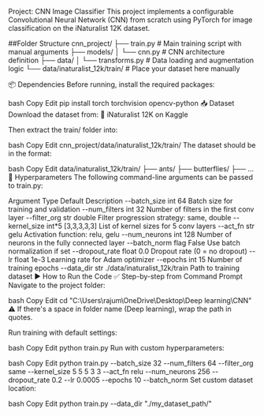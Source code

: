  Project: CNN Image Classifier
This project implements a configurable Convolutional Neural Network (CNN) from scratch using PyTorch for image classification on the iNaturalist 12K dataset.

##Folder Structure
cnn_project/
├── train.py                    # Main training script with manual arguments
├── models/
│   └── cnn.py                  # CNN architecture definition
├── data/
│   └── transforms.py           # Data loading and augmentation logic
└── data/inaturalist_12k/train/ # Place your dataset here manually

📦 Dependencies
Before running, install the required packages:

bash
Copy
Edit
pip install torch torchvision opencv-python
📥 Dataset
Download the dataset from:
🔗 iNaturalist 12K on Kaggle

Then extract the train/ folder into:

bash
Copy
Edit
cnn_project/data/inaturalist_12k/train/
The dataset should be in the format:

bash
Copy
Edit
data/inaturalist_12k/train/
    ├── ants/
    ├── butterflies/
    ├── ...
🧠 Hyperparameters
The following command-line arguments can be passed to train.py:


Argument	Type	Default	Description
--batch_size	int	64	Batch size for training and validation
--num_filters	int	32	Number of filters in the first conv layer
--filter_org	str	double	Filter progression strategy: same, double
--kernel_size	int*5	[3,3,3,3,3]	List of kernel sizes for 5 conv layers
--act_fn	str	gelu	Activation function: relu, gelu
--num_neurons	int	128	Number of neurons in the fully connected layer
--batch_norm	flag	False	Use batch normalization if set
--dropout_rate	float	0.0	Dropout rate (0 = no dropout)
--lr	float	1e-3	Learning rate for Adam optimizer
--epochs	int	15	Number of training epochs
--data_dir	str	./data/inaturalist_12k/train	Path to training dataset
▶️ How to Run the Code
✅ Step-by-step from Command Prompt
Navigate to the project folder:

bash
Copy
Edit
cd "C:\Users\rajum\OneDrive\Desktop\Deep learning\CNN"
⚠️ If there's a space in folder name (Deep learning), wrap the path in quotes.

Run training with default settings:

bash
Copy
Edit
python train.py
Run with custom hyperparameters:

bash
Copy
Edit
python train.py --batch_size 32 --num_filters 64 --filter_org same --kernel_size 5 5 5 3 3 --act_fn relu --num_neurons 256 --dropout_rate 0.2 --lr 0.0005 --epochs 10 --batch_norm
Set custom dataset location:

bash
Copy
Edit
python train.py --data_dir "./my_dataset_path/"
